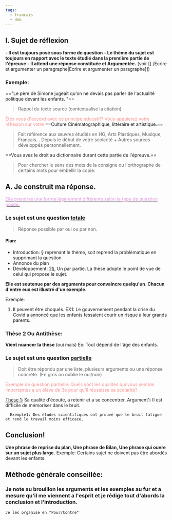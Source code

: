 ```yaml
---
tags:
  - francais
  - dnb
---
```

## I. Sujet de réflexion

**- Il est toujours posé sous forme de question**
**- Le thème du sujet est toujours en rapport avec le texte étudié dans la première partie de l'épreuve**
**- Il attend une réponse constituée et Argumentée.** (voir [[./Ecrire et argumenter un paragraphe|Ecrire et argumenter un paragraphe]])


### Exemple:
=="Le père de Simone jugeait qu'on ne devais pas parler de l'actualité politique devant les enfants. "==
> Rappel du texte source (contextualise la citation)

<span style="color:#fb9393">Êtes vous d'accord avec ce principe éducatif? Vous appuierez votre réflexion sur votre</span> ==Culture Cinématographique, littéraire et artistique.==
>Fait référence aux œuvres étudiés en HG, Arts Plastiques, Musique, Français… Depuis le début de votre scolarité + Autres sources développés personnellement.

==Vous avez le droit au dictionnaire durant cette partie de l'épreuve.==
> Pour chercher le sens des mots de la consigne ou l'orthographe de certains mots pour embellir la copie. 


## A. Je construit ma réponse.

<u><span style="color:#e49ae5"> Elle prendras une forme légèrement différente selon le type de question posée.</span></u>

###  Le sujet est une question <u>totale</u>
>Réponse possible par oui ou par non.

#### Plan:
* Introduction: § reprenant le thème, soit reprend la problématique en supprimant la question
* Annonce du plan
* Développement: 2§, Un par partie. La thèse adopte le point de vue de celui qui propose le sujet.

**Elle est soutenue par des arguments pour convaincre quelqu'un. Chacun d'entre eux est illustré d'un exemple.**

Exemple: 
1) Il peuvent être choqués.
	EX1: Le gouvernement pendant la crise du Covid a annoncé que les enfants fessaient courir un risque à leur grands parents.

### Thèse 2 Ou Antithèse:
**Vient nuancer la thèse** (oui mais)
	Ex: Tout dépend de l'âge des enfants.

###  Le sujet est une question <u>partielle</u>
> Doit être répondu par une liste, plusieurs arguments ou une réponse concrète. (En gros on oublie le oui/non)

<span style="color:#fb9393">Exemple de question partielle: Quels sont les qualités qui vous semble importantes a un élève de 3e pour qu'il réussisse sa scolarité?</span>

<u>Thèse 1:</u>  Sa qualité d'écoute, a retenir et a se concentrer.
	Argument1: Il est difficile de mémoriser dans le bruit.
	
	  Exemple1: Des études scientifiques ont prouvé que le bruit fatigue et rend le travail moins efficace. 



## Conclusion!

**Une phrase de reprise du plan,
Une phrase de Bilan,
Une phrase qui ouvre sur un sujet plus large.**
	Exemple: Certains sujet ne doivent pas être abordés devant les enfants.




## Méthode générale conseillée:

### Je note au brouillon les arguments et les exemples au fur et a mesure qu'il me viennent a l'esprit et je rédige tout d'abords la conclusion et l'introduction.
	Je les organise en "Pour/Contre"

